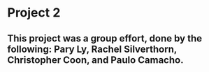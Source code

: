 # Project 2

## This project was a group effort, done by the following: Pary Ly, Rachel Silverthorn, Christopher Coon, and Paulo Camacho.

